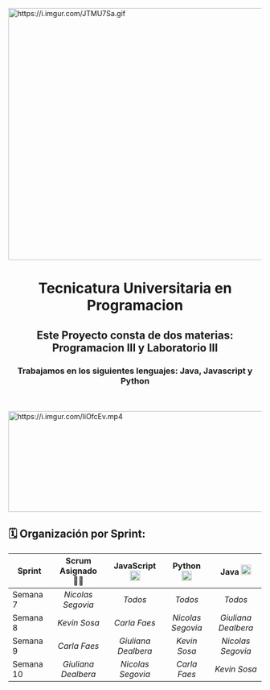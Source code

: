 <a href="https://i.imgur.com/JTMU7Sa.gif"><img src="https://i.imgur.com/JTMU7Sa.gif" title="https://i.imgur.com/JTMU7Sa.gif" width="1600" height="500" /></a>
<h1 align="center">Tecnicatura Universitaria en Programacion</h1>
<h2 align="center">Este Proyecto consta de dos materias: Programacion III y Laboratorio III</h2>
<h3 align="center">Trabajamos en los siguientes lenguajes: Java, Javascript y Python</h3>

<br><br/>
<a href="https://i.imgur.com/liOfcEv.mp4"><img src="https://media.giphy.com/media/v1.Y2lkPTc5MGI3NjExZjgzNDNmNDdhNDUyYmMyYTk3MDg5YTNmOTljZmM4NWViNzljYmQ4ZiZlcD12MV9pbnRlcm5hbF9naWZzX2dpZklkJmN0PWc/bnCxII7gN2R2NfBx14/giphy.gif" width="1920" height="200" title="https://i.imgur.com/liOfcEv.mp4" /></a>



<h2> 🗓️ Organización por Sprint: </h2>

| **Sprint** | **Scrum Asignado** 👨‍💻 | **JavaScript** <img height=20 src="https://cdn.jsdelivr.net/gh/devicons/devicon/icons/javascript/javascript-original.svg" /> | **Python** <img height=20 src="https://cdn.jsdelivr.net/gh/devicons/devicon/icons/python/python-original.svg" />  | **Java** <img height=20 src="https://cdn.jsdelivr.net/gh/devicons/devicon/icons/java/java-original.svg" /> |
| ------------- |:-------------:|:-------------:|:-------------:|:-------------:|
| Semana 7 | *Nicolas Segovia* | *Todos* | *Todos* | *Todos* 
| Semana 8 | *Kevin Sosa* | *Carla Faes* | *Nicolas Segovia* | *Giuliana Dealbera* 
| Semana 9 | *Carla Faes* | *Giuliana Dealbera* | *Kevin Sosa* | *Nicolas Segovia* 
| Semana 10 | *Giuliana Dealbera* | *Nicolas Segovia* | *Carla Faes* | *Kevin Sosa* 
<br>
